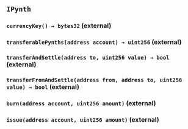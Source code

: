 ## `IPynth`

### `currencyKey() → bytes32` (external)

### `transferablePynths(address account) → uint256` (external)

### `transferAndSettle(address to, uint256 value) → bool` (external)

### `transferFromAndSettle(address from, address to, uint256 value) → bool` (external)

### `burn(address account, uint256 amount)` (external)

### `issue(address account, uint256 amount)` (external)
